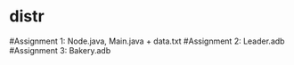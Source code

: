 # distr
#Assignment 1: Node.java, Main.java + data.txt
#Assignment 2: Leader.adb
#Assignment 3: Bakery.adb
